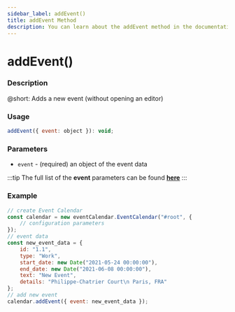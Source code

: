 ```yaml
---
sidebar_label: addEvent()
title: addEvent Method
description: You can learn about the addEvent method in the documentation of the DHTMLX JavaScript Event Calendar library. Browse developer guides and API reference, try out code examples and live demos, and download a free 30-day evaluation version of DHTMLX Event Calendar.
---
```


# addEvent()

### Description

@short: Adds a new event (without opening an editor)

### Usage

~~~jsx {}
addEvent({ event: object }): void;
~~~

### Parameters

- `event` - (required) an object of the event data

:::tip
The full list of the **event** parameters can be found [**here**](api/config/js_eventcalendar_events_config.md)
:::

### Example

~~~jsx {15}
// create Event Calendar
const calendar = new eventCalendar.EventCalendar("#root", {
    // configuration parameters
});
// event data
const new_event_data = {
    id: "1.1",
    type: "Work",
    start_date: new Date("2021-05-24 00:00:00"),
    end_date: new Date("2021-06-08 00:00:00"),
    text: "New Event",
    details: "Philippe-Chatrier Court\n Paris, FRA"
};
// add new event
calendar.addEvent({ event: new_event_data });
~~~